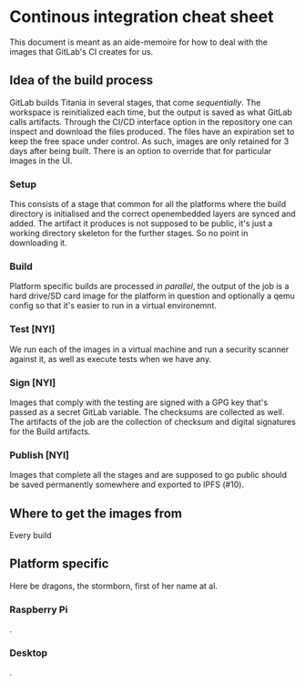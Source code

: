 # Continous integration cheat sheet

This document is meant as an aide-memoire for how to deal with the images that GitLab's CI creates for us.

## Idea of the build process
GitLab builds Titania in several stages, that come *sequentially*. The workspace is reinitialized each time, but the output is saved as what GitLab calls artifacts. Through the CI/CD interface option in the repository one can inspect and download the files produced. The files have an expiration set to keep the free space under control. As such, images are only retained for 3 days after being built. There is an option to override that for particular images in the UI.

### Setup
This consists of a stage that common for all the platforms where the build directory is initialised and the correct openembedded layers are synced and added. The artifact it produces is not supposed to be public, it's just a working directory skeleton for the further stages. So no point in downloading it.

### Build
Platform specific builds are processed *in parallel*, the output of the job is a hard drive/SD card image for the platform in question and optionally a qemu config so that it's easier to run in a virtual environemnt.

### Test [NYI]
We run each of the images in a virtual machine and run a security scanner against it, as well as execute tests when we have any.

### Sign [NYI]
Images that comply with the testing are signed with a GPG key that's passed as a secret GitLab variable. The checksums are collected as well. The artifacts of the job are the collection of checksum and digital signatures for the Build artifacts.

### Publish [NYI]
Images that complete all the stages and are supposed to go public should be saved permanently somewhere and exported to IPFS (#10).

## Where to get the images from
Every build


## Platform specific
Here be dragons, the stormborn, first of her name at al.


### Raspberry Pi
.

### Desktop
.
